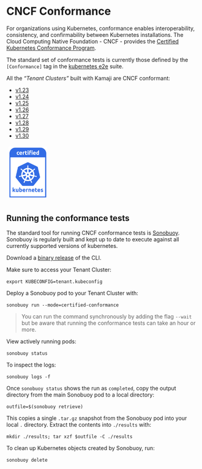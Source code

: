 # CNCF Conformance
For organizations using Kubernetes, conformance enables interoperability, consistency, and confirmability between Kubernetes installations. The Cloud Computing Native Foundation - CNCF - provides the [Certified Kubernetes Conformance Program](https://www.cncf.io/certification/software-conformance/).

The standard set of conformance tests is currently those defined by the `[Conformance]` tag in the
[kubernetes e2e](https://github.com/kubernetes/kubernetes/tree/master/test/e2e) suite.

All the _“Tenant Clusters”_ built with Kamaji are CNCF conformant:

- [v1.23](https://github.com/cncf/k8s-conformance/pull/2194)
- [v1.24](https://github.com/cncf/k8s-conformance/pull/2193)
- [v1.25](https://github.com/cncf/k8s-conformance/pull/2188)
- [v1.26](https://github.com/cncf/k8s-conformance/pull/2787)
- [v1.27](https://github.com/cncf/k8s-conformance/pull/2786)
- [v1.28](https://github.com/cncf/k8s-conformance/pull/2785)
- [v1.29](https://github.com/cncf/k8s-conformance/pull/3273)
- [v1.30](https://github.com/cncf/k8s-conformance/pull/3274)

<p align="left" style="padding: 6px 6px">
  <img src="https://raw.githubusercontent.com/cncf/artwork/master/projects/kubernetes/certified-kubernetes/versionless/color/certified-kubernetes-color.png" width="100" />
</p>

## Running the conformance tests

The standard tool for running CNCF conformance tests is [Sonobuoy](https://github.com/vmware-tanzu/sonobuoy). Sonobuoy is
regularly built and kept up to date to execute against all currently supported versions of kubernetes.

Download a [binary release](https://github.com/vmware-tanzu/sonobuoy/releases) of the CLI.

Make sure to access your Tenant Cluster:

```
export KUBECONFIG=tenant.kubeconfig
```

Deploy a Sonobuoy pod to your Tenant Cluster with:

```
sonobuoy run --mode=certified-conformance
```

> You can run the command synchronously by adding the flag `--wait` but be aware that running the conformance tests can take an hour or more.

View actively running pods:

```
sonobuoy status
```

To inspect the logs:

```
sonobuoy logs -f
```

Once `sonobuoy status` shows the run as `completed`, copy the output directory from the main Sonobuoy pod to a local directory:

```
outfile=$(sonobuoy retrieve)
```

This copies a single `.tar.gz` snapshot from the Sonobuoy pod into your local
`.` directory. Extract the contents into `./results` with:

```
mkdir ./results; tar xzf $outfile -C ./results
```

To clean up Kubernetes objects created by Sonobuoy, run:

```
sonobuoy delete
```



